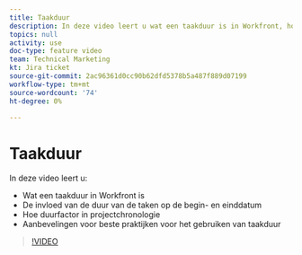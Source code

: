 ```yaml
---
title: Taakduur
description: In deze video leert u wat een taakduur is in Workfront, hoe duur start- en voltooiingsdatums van taken beïnvloedt, hoe duur een factor is in de tijdlijnen van een project en welke aanbevelingen in de beste praktijk u kunt doen om de taakduur te gebruiken.
topics: null
activity: use
doc-type: feature video
team: Technical Marketing
kt: Jira ticket
source-git-commit: 2ac96361d0cc90b62dfd5378b5a487f889d07199
workflow-type: tm+mt
source-wordcount: '74'
ht-degree: 0%

---
```


# Taakduur

In deze video leert u:

* Wat een taakduur in Workfront is
* De invloed van de duur van de taken op de begin- en einddatum
* Hoe duurfactor in projectchronologie
* Aanbevelingen voor beste praktijken voor het gebruiken van taakduur

>[!VIDEO](https://video.tv.adobe.com/v/335089/?quality=12)